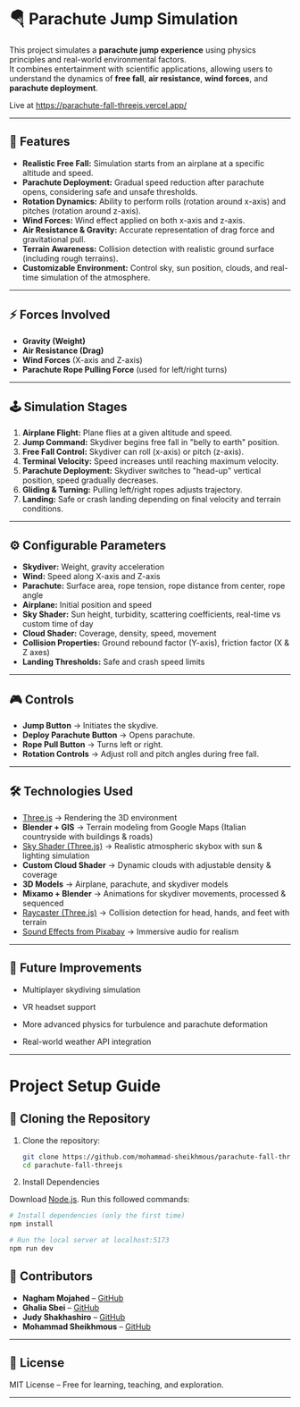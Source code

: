 # 🪂 Parachute Jump Simulation

This project simulates a **parachute jump experience** using physics principles and real-world environmental factors.  
It combines entertainment with scientific applications, allowing users to understand the dynamics of **free fall**, **air resistance**, **wind forces**, and **parachute deployment**.

Live at https://parachute-fall-threejs.vercel.app/

---

## 🎯 Features

- **Realistic Free Fall:** Simulation starts from an airplane at a specific altitude and speed.
- **Parachute Deployment:** Gradual speed reduction after parachute opens, considering safe and unsafe thresholds.
- **Rotation Dynamics:** Ability to perform rolls (rotation around x-axis) and pitches (rotation around z-axis).
- **Wind Forces:** Wind effect applied on both x-axis and z-axis.
- **Air Resistance & Gravity:** Accurate representation of drag force and gravitational pull.
- **Terrain Awareness:** Collision detection with realistic ground surface (including rough terrains).
- **Customizable Environment:** Control sky, sun position, clouds, and real-time simulation of the atmosphere.

---

## ⚡ Forces Involved

- **Gravity (Weight)**
- **Air Resistance (Drag)**
- **Wind Forces** (X-axis and Z-axis)
- **Parachute Rope Pulling Force** (used for left/right turns)

---

## 🕹️ Simulation Stages

1. **Airplane Flight:** Plane flies at a given altitude and speed.  
2. **Jump Command:** Skydiver begins free fall in "belly to earth" position.  
3. **Free Fall Control:** Skydiver can roll (x-axis) or pitch (z-axis).  
4. **Terminal Velocity:** Speed increases until reaching maximum velocity.  
5. **Parachute Deployment:** Skydiver switches to "head-up" vertical position, speed gradually decreases.  
6. **Gliding & Turning:** Pulling left/right ropes adjusts trajectory.  
7. **Landing:** Safe or crash landing depending on final velocity and terrain conditions.

---

## ⚙️ Configurable Parameters

- **Skydiver:** Weight, gravity acceleration  
- **Wind:** Speed along X-axis and Z-axis  
- **Parachute:** Surface area, rope tension, rope distance from center, rope angle  
- **Airplane:** Initial position and speed  
- **Sky Shader:** Sun height, turbidity, scattering coefficients, real-time vs custom time of day  
- **Cloud Shader:** Coverage, density, speed, movement  
- **Collision Properties:** Ground rebound factor (Y-axis), friction factor (X & Z axes)  
- **Landing Thresholds:** Safe and crash speed limits  

---

## 🎮 Controls

- **Jump Button** → Initiates the skydive.  
- **Deploy Parachute Button** → Opens parachute.  
- **Rope Pull Button** → Turns left or right.  
- **Rotation Controls** → Adjust roll and pitch angles during free fall.  

---

## 🛠️ Technologies Used

- [Three.js](https://threejs.org/) → Rendering the 3D environment  
- **Blender + GIS** → Terrain modeling from Google Maps (Italian countryside with buildings & roads)  
- [Sky Shader (Three.js)](https://threejs.org/docs/?q=Sky#examples/en/objects/Sky) → Realistic atmospheric skybox with sun & lighting simulation  
- **Custom Cloud Shader** → Dynamic clouds with adjustable density & coverage  
- **3D Models** → Airplane, parachute, and skydiver models  
- **Mixamo + Blender** → Animations for skydiver movements, processed & sequenced  
- [Raycaster (Three.js)](https://threejs.org/docs/#api/en/core/Raycaster) → Collision detection for head, hands, and feet with terrain  
- [Sound Effects from Pixabay](https://pixabay.com/) → Immersive audio for realism  

---

## 🔮 Future Improvements

- Multiplayer skydiving simulation

- VR headset support

- More advanced physics for turbulence and parachute deformation

- Real-world weather API integration

---

# Project Setup Guide

## 🚀 Cloning the Repository

1. Clone the repository:
   ```bash
   git clone https://github.com/mohammad-sheikhmous/parachute-fall-threejs.git
   cd parachute-fall-threejs

2. Install Dependencies

Download [Node.js](https://nodejs.org/en/download/).
Run this followed commands:

``` bash
# Install dependencies (only the first time)
npm install

# Run the local server at localhost:5173
npm run dev
```

## 👥 Contributors

- **Nagham Mojahed** – [GitHub](https://github.com/NaghamMujahed)
- **Ghalia Sbei** – [GitHub](https://github.com/ghalia-sbei)
- **Judy Shakhashiro** – [GitHub](https://github.com/Judy-shakhashiro)
- **Mohammad Sheikhmous** – [GitHub](https://github.com/mohammad-sheikhmous)

---

## 📜 License

MIT License – Free for learning, teaching, and exploration.

---